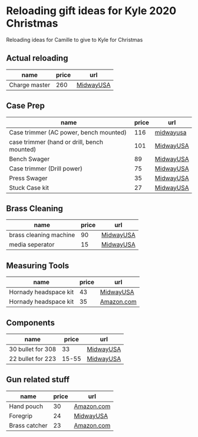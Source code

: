 # Reloading gift ideas for Kyle 2020 Christmas

Reloading ideas for Camille to give to Kyle for Christmas

## Actual reloading
|name|price|url|
|----|-----|---|
|Charge master|260|[MidwayUSA](https://www.midwayusa.com/product/1018264281?pid=642266)|

## Case Prep
|name|price|url|
|----|-----|---|
|Case trimmer (AC power, bench mounted)|116|[midwayusa](https://www.midwayusa.com/product/1020728567?pid=258707)|
|case trimmer (hand or drill, bench mounted)|101|[MidwayUSA](https://www.midwayusa.com/product/1012881432?pid=720825)|
|Bench Swager|89|[MidwayUSA](https://www.midwayusa.com/product/1012924654?pid=319662)|
|Case trimmer (Drill power)|75|[MidwayUSA](https://www.midwayusa.com/product/1020652434?pid=816840)|
|Press Swager|35|[MidwayUSA](https://www.midwayusa.com/product/1012920663?pid=235832)|
|Stuck Case kit|27|[MidwayUSA](https://www.midwayusa.com/product/1011809648?pid=504741)|


## Brass Cleaning
|name|price|url|
|----|-----|---|
|brass cleaning machine|90|[MidwayUSA](https://www.midwayusa.com/product/1020652544?pid=238852)|
|media seperator|15|[MidwayUSA](https://www.midwayusa.com/product/1012716058?pid=375973)|

## Measuring Tools
|name|price|url|
|----|-----|---|
|Hornady headspace kit|43|[MidwayUSA](https://www.midwayusa.com/product/1012743827?pid=479704)|
|Hornady headspace kit|35|[Amazon.com](https://smile.amazon.com/Hornady-HK55-Lock-N-Load-Headspace-Without/dp/B005KW6W6O/ref=pd_di_sccai_11?_encoding=UTF8&pd_rd_i=B005KW6W6O&pd_rd_r=6fdaea6a-757e-479a-9314-4b34c9e787f5&pd_rd_w=wwSPo&pd_rd_wg=uCztf&pf_rd_p=c9443270-b914-4430-a90b-72e3e7e784e0&pf_rd_r=Y7K7AP3HD0W2RJFEPA36&psc=1&refRID=Y7K7AP3HD0W2RJFEPA36)|


## Components
|name|price|url|
|----|-----|---|
|30 bullet for 308|33|[MidwayUSA](https://www.midwayusa.com/product/1165395943?pid=605487)|
|22 bullet for 223|15-55|[MidwayUSA](https://www.midwayusa.com/product/1165353472)|


## Gun related stuff
|name|price|url|
|----|-----|---|
|Hand pouch|30|[Amazon.com](https://smile.amazon.com/gp/product/B0002U2TJS/ref=ppx_yo_dt_b_asin_title_o03_s00?ie=UTF8&th=1)|
|Foregrip|24|[MidwayUSA](https://www.midwayusa.com/product/2319118741)|
|Brass catcher|23|[Amazon.com](https://smile.amazon.com/gp/product/B081F3R2X9/ref=ppx_yo_dt_b_search_asin_image?ie=UTF8&psc=1)|
